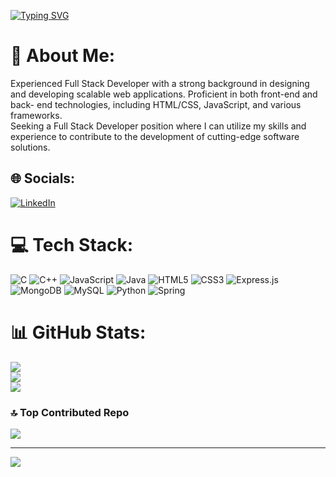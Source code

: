 [![Typing SVG](https://readme-typing-svg.demolab.com?font=Fira+Code&pause=1000&random=false&width=435&lines=Dreaming+in+code;Coding+my+dreams)](https://git.io/typing-svg)

# 💫 About Me:
Experienced Full Stack Developer with a strong background in designing and developing scalable web applications. Proficient in both front-end and back- end technologies, including HTML/CSS, JavaScript, and various frameworks.<br>Seeking a Full Stack Developer position where I can utilize my skills and experience to contribute to the development of cutting-edge software solutions.<br>


## 🌐 Socials:
[![LinkedIn](https://img.shields.io/badge/LinkedIn-%230077B5.svg?logo=linkedin&logoColor=white)](https://linkedin.com/in/tushar-gupta-5666ba23b) 

# 💻 Tech Stack:
![C](https://img.shields.io/badge/c-%2300599C.svg?style=for-the-badge&logo=c&logoColor=white) ![C++](https://img.shields.io/badge/c++-%2300599C.svg?style=for-the-badge&logo=c%2B%2B&logoColor=white) ![JavaScript](https://img.shields.io/badge/javascript-%23323330.svg?style=for-the-badge&logo=javascript&logoColor=%23F7DF1E) ![Java](https://img.shields.io/badge/java-%23ED8B00.svg?style=for-the-badge&logo=openjdk&logoColor=white) ![HTML5](https://img.shields.io/badge/html5-%23E34F26.svg?style=for-the-badge&logo=html5&logoColor=white) ![CSS3](https://img.shields.io/badge/css3-%231572B6.svg?style=for-the-badge&logo=css3&logoColor=white) ![Express.js](https://img.shields.io/badge/express.js-%23404d59.svg?style=for-the-badge&logo=express&logoColor=%2361DAFB) ![MongoDB](https://img.shields.io/badge/MongoDB-%234ea94b.svg?style=for-the-badge&logo=mongodb&logoColor=white) ![MySQL](https://img.shields.io/badge/mysql-%2300000f.svg?style=for-the-badge&logo=mysql&logoColor=white) ![Python](https://img.shields.io/badge/python-3670A0?style=for-the-badge&logo=python&logoColor=ffdd54) ![Spring](https://img.shields.io/badge/spring-%236DB33F.svg?style=for-the-badge&logo=spring&logoColor=white)
# 📊 GitHub Stats:
![](https://github-readme-stats.vercel.app/api?username=tushar21014&theme=synthwave&hide_border=false&include_all_commits=false&count_private=false)<br/>
![](https://github-readme-streak-stats.herokuapp.com/?user=tushar21014&theme=synthwave&hide_border=false)<br/>
![](https://github-readme-stats.vercel.app/api/top-langs/?username=tushar21014&theme=synthwave&hide_border=false&include_all_commits=false&count_private=false&layout=compact)

### 🔝 Top Contributed Repo
![](https://github-contributor-stats.vercel.app/api?username=tushar21014&limit=5&theme=tokyonight&combine_all_yearly_contributions=true)

---
[![](https://visitcount.itsvg.in/api?id=tushar21014&icon=0&color=0)](https://visitcount.itsvg.in)

<!-- Proudly created with GPRM ( https://gprm.itsvg.in ) -->

